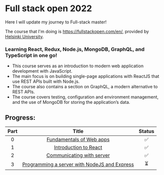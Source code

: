 # Full stack open 2022
Here I will update my journey to Full-stack master!

The course that I'm doing is https://fullstackopen.com/en/, provided by [Helsinki University](https://www.helsinki.fi/en).

### Learning React, Redux, Node.js, MongoDB, GraphQL, and TypeScript in one go!

- This course serves as an introduction to modern web application development with JavaScript.
- The main focus is on building single-page applications with ReactJS that use REST APIs built with Node.js.
- The course also contains a section on GraphQL, a modern alternative to REST APIs.
- The course covers testing, configuration and environment management, and the use of MongoDB for storing the application’s data.

## Progress:
Part | Title | Status
:---:|:-----:|:------:
0 | [Fundamentals of Web apps](https://github.com/erikpeik/full-stack-open/tree/master/part0) | ✅
1 | [Introduction to React](https://github.com/erikpeik/full-stack-open/tree/master/part1/) | ✅
2 | [Communicating with server](https://github.com/erikpeik/full-stack-open/tree/master/part2/) | ✅
3 | [Programming a server with NodeJS and Express](https://github.com/erikpeik/fullstackopen-part3) | ⏳
